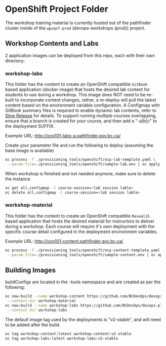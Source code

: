 # OpenShift Project Folder

The workshop training material is currently hosted out of the pathfinder cluster inside of the `wpvqx7-prod` (devops-workshops (prod)) project.

## Workshop Contents and Labs

2 application images can be deployed from this repo, each with their own directory: 

### workshop-labs

This folder has the content to create an OpenShift compatible `GitBook` based application (docker image) that hosts the desired lab content for students to use during a workshop.  This image does NOT need to be re-built to incorporate content changes, rather, a re-deploy will pull the latest content based on the environment variable configuration. A Configmap with GitBook summary files is required to enable dynamic lab contents, refer to [Slow Release](workshop-labs/README.md) for details. To support running multiple courses overlapping, ensure that a branch is created for your course, and then add a "-a|b|c" to the deployment SUFFIX.

Example URL: <http://ocp101-labs-a.pathfinder.gov.bc.ca/>

Create your parameter file and run the following to deploy (assuming the base image is available)

``` bash
oc process -f ./provisioning_tools/openshift/ocp-lab-template.yaml \
 --param-file=./provisioning_tools/openshift/sample-lab.env | oc apply -f -
```

When workshop is finished and not needed anymore, make sure to delete the instance

``` bash
oc get all,configmap -l course-session=<lab session lable>
oc delete all,configmap -l course-session=<lab session lable>
```

### workshop-material

This folder has the content to create an OpenShift compatible `RevealJS` based application that hosts the desired material for instructors to deliver during a workshop.  Each course will require it's own deployment with the specific course detail configured in the deployment environment variables.

Example URL: <http://ocp101-content.pathfinder.gov.bc.ca/>

``` bash
oc process -f ./provisioning_tools/openshift/ocp-content-template.yaml \
 --param-file=./provisioning_tools/openshift/sample-content.env | oc apply -f -
```

## Building Images

buildConfigs are located in the -tools namespace and are created as per the following:

``` bash
oc new-build --name workshop-content https://github.com/BCDevOps/devops-platform-workshops.git \
 --context-dir workshop-material
oc new-build --name workshop-labs https://github.com/BCDevOps/devops-platform-workshops.git \
 --context-dir workshop-labs
```

The default image tag used by the deployments is "v2-stable", and will need to be added after the build.

``` bash
oc tag workshop-content:latest workshop-content:v2-stable
oc tag workshop-labs:latest workshop-labs:v2-stable
```

